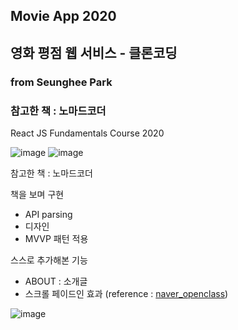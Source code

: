 ## Movie App 2020
## 영화 평점 웹 서비스 - 클론코딩
### from Seunghee Park
### 참고한 책 : 노마드코더

React JS Fundamentals Course 2020

![image](https://user-images.githubusercontent.com/53897151/114271853-766e5180-9a4e-11eb-9179-ae2f0067ed3c.png)
![image](https://user-images.githubusercontent.com/53897151/114271865-82f2aa00-9a4e-11eb-913c-44d679bfe442.png)

참고한 책 : 노마드코더

책을 보며 구현
- API parsing
- 디자인
- MVVP 패턴 적용

스스로 추가해본 기능
- ABOUT : 소개글
- 스크롤 페이드인 효과 (reference : [naver_openclass](https://campaign.naver.com/recruit2020/checkpoint/))

![image](https://user-images.githubusercontent.com/53897151/114272220-3f993b00-9a50-11eb-8609-6c208d585a23.png)

